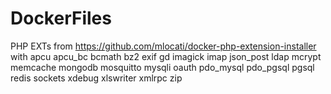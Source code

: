 # DockerFiles
PHP EXTs from https://github.com/mlocati/docker-php-extension-installer with
apcu apcu_bc bcmath bz2 exif gd imagick imap json_post ldap mcrypt memcache mongodb mosquitto mysqli oauth pdo_mysql pdo_pgsql pgsql redis sockets xdebug xlswriter xmlrpc zip
